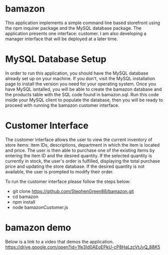 # bamazon

This application implements a simple command line based storefront using the npm inquirer package and the MySQL database package. 
The application presents one interface: customer. I am also developing a manager interface that will be deployed at a later time.

# MySQL Database Setup
In order to run this application, you should have the MySQL database already set up on your machine. If you don't, visit the MySQL installation page to install the version you need for your operating system. Once you have MySQL isntalled, you will be able to create the bamazon database and the products table with the SQL code found in bamazon.sql. Run this code inside your MySQL client to populate the database, then you will be ready to proceed with running the bamazon customer interface.

# Customer Interface
The customer interface allows the user to view the current inventory of store items: item IDs, descriptions, department in which the item is located and price. The user is then able to purchase one of the existing items by entering the item ID and the desired quantity. If the selected quantity is currently in stock, the user's order is fulfilled, displaying the total purchase price and updating the store database. If the desired quantity is not available, the user is prompted to modify their order.

To run the customer interface please follow the steps below:

- git clone https://github.com/StephenGreen88/bamazon.git
- cd bamazon
- npm install
- node bamazonCustomer.js

# bamazon demo
Below is a link to a video that demos the application.
https://drive.google.com/open?id=1fe3Id0AEoEPkU-cP8HaLzcVtJyQ_88K5
